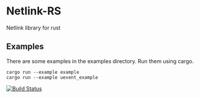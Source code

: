 # Netlink-RS

Netlink library for rust

## Examples

There are some examples in the examples directory. Run them using cargo.

```
cargo run --example example
cargo run --example uevent_example
```

[![Build Status](https://travis-ci.org/blueluna/netlink-rs.svg?branch=master)](https://travis-ci.org/blueluna/netlink-rs)
